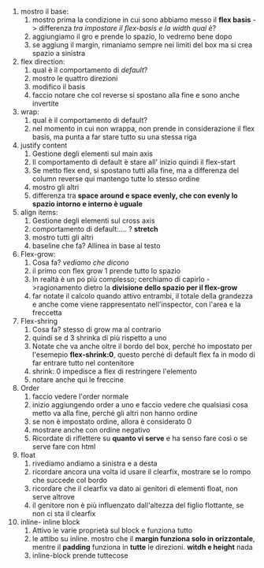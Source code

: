 1. mostro il base:
   1. mostro prima la condizione in cui sono abbiamo messo il **flex basis** -> differenza *tra impostare il flex-basis e la width qual è*?
   2. aggiungiamo il gro e prende lo spazio, lo vedremo bene dopo
   3. se aggiung il margin, rimaniamo sempre nei limiti del box ma si crea spazio a sinistra
2. flex direction:
   1. qual è il comportamento di *default*?
   2. mostro le quattro direzioni
   3. modifico il basis 
   4. faccio notare che col reverse si spostano alla fine e sono anche invertite
3. wrap:
   1. qual è il comportamento di default? 
   2. nel momento in cui non wrappa, non prende in considerazione il flex basis, ma punta a far stare tutto su una stessa riga
4. justify content
   1. Gestione degli elementi sul main axis
   2. Il comportamento di default è stare all' inizio quindi il flex-start
   3. Se metto flex end, si spostano tutti alla fine, ma a differenza del column reverse qui mantengo tutte lo stesso ordine 
   4. mostro gli altri
   5. differenza tra **space around e space evenly, che con evenly lo spazio intorno e interno è uguale**
5. align items:
   1. Gestione degli elementi sul cross axis
   2. comportamento di default:.... ? **stretch**
   3. mostro tutti gli altri
   4. baseline che fa? Allinea in base al testo
6. Flex-grow:
   1. Cosa fa? *vediamo che dicono*
   2. il primo con flex grow 1 prende tutto lo spazio
   3. In realtà è un po più complesso; cerchiamo di capirlo ->ragionamento dietro la **divisione dello spazio per il flex-grow**
   4. far notate il calcolo quando attivo entrambi, il totale della grandezza e anche come viene rappresentato nell'inspector, con l'area e la freccetta
7. Flex-shring
   1. Cosa fa? stesso di grow ma al contrario
   2. quindi se d 3 shrinka di più rispetto a uno
   3. Notate che va anche oltre il bordo del box, perché ho impostato per l'esemepio **flex-shrink:0**, questo perché di default  flex fa in modo di far entrare tutto nel contenitore
   4. shrink: 0 impedisce a flex di restringere l'elemento
   5. notare anche qui le freccine
8. Order
   1. faccio vedere l'order normale
   2. inizio aggiungendo order a uno e faccio vedere che qualsiasi cosa metto va alla fine, perché gli altri non hanno ordine
   3. se non è impostato ordine, allora è considerato 0
   4. mostrare anche con ordine negativo 
   5. Ricordate di riflettere su **quanto vi serve** e ha senso fare così o se serve fare con html
9. float
   1.  rivediamo andiamo a sinistra e a desta
   2.  ricordare ancora una volta id usare il clearfix, mostrare se lo rompo che succede col bordo
   3.  ricordare che il clearfix va dato ai genitori di elementi float, non serve altrove
   4.  il genitore non è più influenzato dall'altezza del figlio flottante, se non ci sta il clearfix
10. inline- inline block
    1.  Attivo le varie proprietà sul block e funziona tutto
    2.  le attibo su inline. mostro che il **margin funziona solo in orizzontale**, mentre il **padding** funziona in **tutte** le direzioni. **witdh e height** nada
    3.  inline-block  prende tuttecose